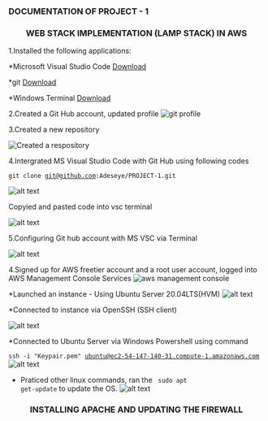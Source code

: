  ### DOCUMENTATION OF PROJECT - 1
 ### <center> WEB STACK IMPLEMENTATION (LAMP STACK) IN AWS</center> 


1.Installed the following applications:

*Microsoft Visual Studio Code  [Download](https://code.visualstudio.com/download)

*git  [Download](https://git-scm.com/downloads)


*Windows Terminal [Download](https://apps.microsoft.com/store/detail/windows-terminal/9N0DX20HK701?hl=en-gb&gl=GB)

2.Created a Git Hub account, updated profile
![git profile](./Images/updated%20github%20profile.JPG)

3.Created a new repository 

![Created a respository](./Images/Created%20a%20repository.JPG)

4.Intergrated MS Visual Studio Code with Git Hub using following codes 

<code>git clone git@github.com:Adeseye/PROJECT-1.git</code>

![alt text](./Images/copying%20git%20code.JPG)

Copyied and pasted code into vsc terminal

![alt text](./Images/git%20code.JPG)

5.Configuring Git hub account with MS VSC via Terminal

![alt text](./Images/git%20command%20profile%20setup.JPG)

4.Signed up for AWS freetier account and a root user account, logged into AWS Management Console Services ![aws management console](./Images/aws.JPG) 

*Launched an instance -  Using Ubuntu Server 20.04LTS(HVM)
![alt text](./Images/Launching%20an%20instance.JPG)


*Connected to instance via OpenSSH (SSH client)

![alt text](./Images/Connect%20to%20instance.JPG)

*Connected to Ubuntu Server via Windows Powershell using command

<code>ssh -i "Keypair.pem" ubuntu@ec2-54-147-140-31.compute-1.amazonaws.com</code>
![alt text](./Images/instances.JPG)

* Praticed other linux commands, ran the <code> sudo apt get-update</code> to update the OS.
![alt text](./Images/Ubuntu%20virtual%20server.JPG)


### <center>INSTALLING APACHE AND UPDATING THE FIREWALL </center>